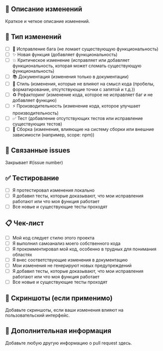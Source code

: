 ## 📝 Описание изменений
Краткое и четкое описание изменений.

## 🎯 Тип изменений
- [ ] 🐛 Исправление бага (не ломает существующую функциональность)
- [ ] ✨ Новая функция (добавляет функциональность)
- [ ] 💥 Критическое изменение (исправляет или добавляет функциональность, которая может сломать существующую функциональность)
- [ ] 📚 Документация (изменения только в документации)
- [ ] 🎨 Стиль (изменения, которые не влияют на смысл кода (пробелы, форматирование, отсутствующие точки с запятой и т.д.))
- [ ] ♻️ Рефакторинг (изменение кода, которое не исправляет баг и не добавляет функцию)
- [ ] ⚡ Производительность (изменение кода, которое улучшает производительность)
- [ ] ✅ Тест (добавление отсутствующих тестов или исправление существующих тестов)
- [ ] 🔧 Сборка (изменения, влияющие на систему сборки или внешние зависимости (например, scope: npm))

## 🔗 Связанные issues
Закрывает #(issue number)

## ✅ Тестирование
- [ ] Я протестировал изменения локально
- [ ] Я добавил тесты, которые доказывают, что мои исправления работают или что моя функция работает
- [ ] Все новые и существующие тесты проходят

## 📋 Чек-лист
- [ ] Мой код следует стилю этого проекта
- [ ] Я выполнил самоанализ моего собственного кода
- [ ] Я прокомментировал мой код, особенно в трудных для понимания областях
- [ ] Я внес соответствующие изменения в документацию
- [ ] Мои изменения не генерируют новых предупреждений
- [ ] Я добавил тесты, которые доказывают, что мои исправления работают или что моя функция работает
- [ ] Все новые и существующие тесты проходят

## 📸 Скриншоты (если применимо)
Добавьте скриншоты, если ваши изменения влияют на пользовательский интерфейс.

## 🔧 Дополнительная информация
Добавьте любую другую информацию о pull request здесь.



